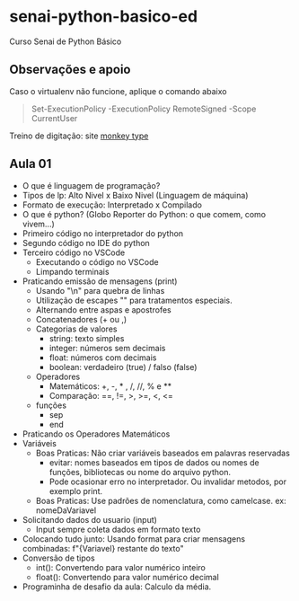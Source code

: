 # senai-python-basico-ed
Curso Senai de Python Básico

## Observações e apoio
Caso o virtualenv não funcione, aplique o comando abaixo
> Set-ExecutionPolicy -ExecutionPolicy RemoteSigned -Scope CurrentUser

Treino de digitação: site <a href="https://monkeytype.com/"> monkey type </a>

## Aula 01
- O que é linguagem de programação?
- Tipos de lp: Alto Nivel x Baixo Nivel (Linguagem de máquina)
- Formato de execução: Interpretado x Compilado
- O que é python? (Globo Reporter do Python: o que comem, como vivem...)
- Primeiro código no interpretador do python
- Segundo código no IDE do python
- Terceiro código no VSCode
    - Executando o código no VSCode
    - Limpando terminais
- Praticando emissão de mensagens (print)
    - Usando "\n" para quebra de linhas
    - Utilização de escapes "\" para tratamentos especiais.
    - Alternando entre aspas e apostrofes
    - Concatenadores (+ ou ,)
    - Categorias de valores
        - string: texto simples
        - integer: números sem decimais
        - float: números com decimais
        - boolean: verdadeiro (true) / falso (false)
    - Operadores
        - Matemáticos: +, -, * , /, //, % e **
        - Comparação: ==, !=, >, >=, <, <=
    - funções
        - sep
        - end
- Praticando os Operadores Matemáticos
- Variáveis
    - Boas Praticas: Não criar variáveis baseados em palavras reservadas
        - evitar: nomes baseados em tipos de dados ou nomes de funções, bibliotecas ou nome do arquivo python.
        - Pode ocasionar erro no interpretador. Ou invalidar metodos, por exemplo print.
    - Boas Praticas: Use padrões de nomenclatura, como camelcase. ex: nomeDaVariavel
- Solicitando dados do usuario (input)
    - Input sempre coleta dados em formato texto
- Colocando tudo junto: Usando format para criar mensagens combinadas: f"{Variavel} restante do texto"
- Conversão de tipos
    - int(): Convertendo para valor numérico inteiro
    - float(): Convertendo para valor numérico decimal
- Programinha de desafio da aula: Calculo da média.     
